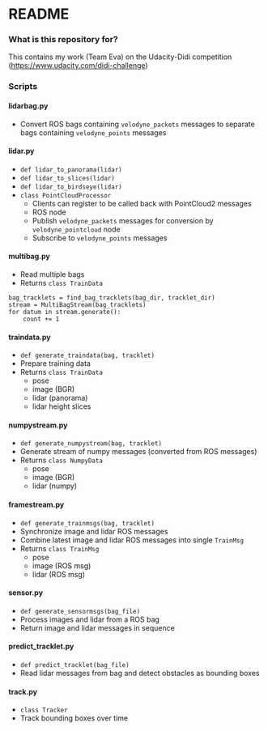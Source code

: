 # README #

### What is this repository for? ###

This contains my work (Team Eva) on the Udacity-Didi competition (https://www.udacity.com/didi-challenge)

### Scripts

#### lidarbag.py
- Convert ROS bags containing `velodyne_packets` messages to separate bags containing `velodyne_points` messages
#### lidar.py
- `def lidar_to_panorama(lidar)`
- `def lidar_to_slices(lidar)`
- `def lidar_to_birdseye(lidar)`
- `class PointCloudProcessor`
    - Clients can register to be called back with PointCloud2 messages
    - ROS node
    - Publish `velodyne_packets` messages for conversion by `velodyne_pointcloud` node
    - Subscribe to `velodyne_points` messages
#### multibag.py
- Read multiple bags
- Returns `class TrainData`
```
bag_tracklets = find_bag_tracklets(bag_dir, tracklet_dir)
stream = MultiBagStream(bag_tracklets)
for datum in stream.generate():
    count += 1
```
#### traindata.py
- `def generate_traindata(bag, tracklet)`
- Prepare training data
- Returns `class TrainData`
    - pose
    - image (BGR)
    - lidar (panorama)
    - lidar height slices
#### numpystream.py
- `def generate_numpystream(bag, tracklet)`
- Generate stream of numpy messages (converted from ROS messages)
- Returns `class NumpyData`
    - pose
    - image (BGR)
    - lidar (numpy)
#### framestream.py
- `def generate_trainmsgs(bag, tracklet)`
- Synchronize image and lidar ROS messages
- Combine latest image and lidar ROS messages into single `TrainMsg`
- Returns `class TrainMsg`
    - pose
    - image (ROS msg)
    - lidar (ROS msg)
#### sensor.py
- `def generate_sensormsgs(bag_file)`
- Process images and lidar from a ROS bag
- Return image and lidar messages in sequence
#### predict_tracklet.py
- `def predict_tracklet(bag_file)`
- Read lidar messages from bag and detect obstacles as bounding boxes
#### track.py
- `class Tracker`
- Track bounding boxes over time
